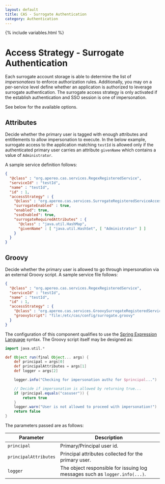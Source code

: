 ```yaml
---
layout: default
title: CAS - Surrogate Authentication
category: Authentication
---
```

{% include variables.html %}


# Access Strategy - Surrogate Authentication

Each surrogate account storage is able to determine the list of *impersonatees* to enforce 
authorization rules. Additionally, you may on a per-service level define whether an 
application is authorized to leverage surrogate authentication. The surrogate access 
strategy is only activated if the establish authentication and SSO session is one of impersonation.

See below for the available options.

## Attributes

Decide whether the primary user is tagged with enough attributes and entitlements to 
allow impersonation to execute. In the below example, surrogate access to the 
application matching `testId` is allowed only if the authenticated primary user 
carries an attribute `givenName` which contains a value of `Administrator`.

A sample service definition follows:

```json
{
  "@class" : "org.apereo.cas.services.RegexRegisteredService",
  "serviceId" : "testId",
  "name" : "testId",
  "id" : 1,
  "accessStrategy" : {
    "@class" : "org.apereo.cas.services.SurrogateRegisteredServiceAccessStrategy",
    "surrogateEnabled" : true,
    "enabled": true,
    "ssoEnabled": true,
    "surrogateRequiredAttributes" : {
      "@class" : "java.util.HashMap",
      "givenName" : [ "java.util.HashSet", [ "Administrator" ] ]
    }
  }
}
```

## Groovy

Decide whether the primary user is allowed to go through impersonation via 
an external Groovy script. A sample service file follows:

```json
{
  "@class" : "org.apereo.cas.services.RegexRegisteredService",
  "serviceId" : "testId",
  "name" : "testId",
  "id" : 1,
  "accessStrategy" : {
    "@class" : "org.apereo.cas.services.GroovySurrogateRegisteredServiceAccessStrategy",
    "groovyScript": "file:/etc/cas/config/surrogate.groovy"
  }
}
```

The configuration of this component qualifies to use the [Spring Expression Language](../configuration/Configuration-Spring-Expressions.html) syntax. The Groovy 
script itself may be designed as:

```groovy
import java.util.*

def Object run(final Object... args) {
    def principal = args[0]
    def principalAttributes = args[1]
    def logger = args[2]

    logger.info("Checking for impersonation authz for $principal...")

    // Decide if impersonation is allowed by returning true...
    if (principal.equals("casuser")) {
        return true
    }
    logger.warn("User is not allowed to proceed with impersonation!")
    return false
}
```

The parameters passed are as follows:

| Parameter             | Description                                                                 |
|-----------------------|-----------------------------------------------------------------------------|
| `principal`           | Primary/Principal user id.                                                  |
| `principalAttributes` | Principal attributes collected for the primary user.                        |
| `logger`              | The object responsible for issuing log messages such as `logger.info(...)`. |
